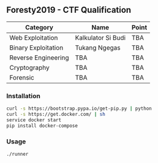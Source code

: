 ## Foresty2019 - CTF Qualification

| Category | Name | Point |
| -------- | ---- | ----- |
| Web Exploitation | Kalkulator Si Budi | TBA |
| Binary Exploitation | Tukang Ngegas | TBA |
| Reverse Engineering | TBA | TBA |
| Cryptography | TBA | TBA |
| Forensic | TBA | TBA |

### Installation
```bash
curl -s https://bootstrap.pypa.io/get-pip.py | python
curl -s https://get.docker.com/ | sh
service docker start
pip install docker-compose
```

### Usage
```bash
./runner
```
